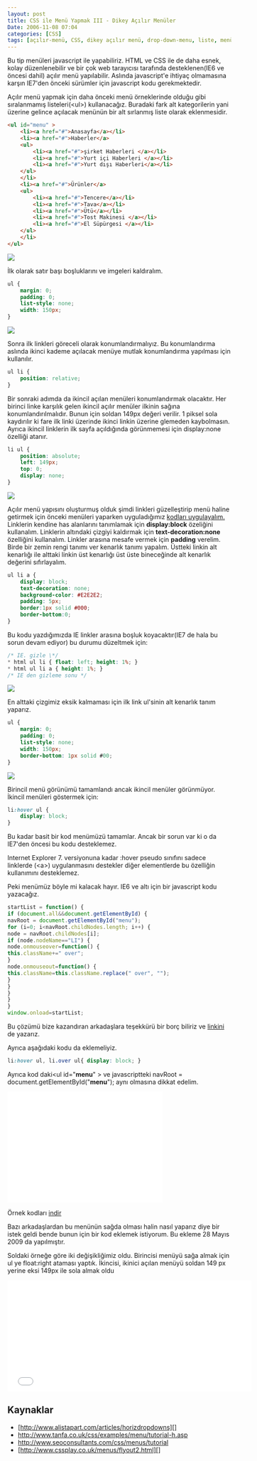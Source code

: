 ```yaml
---
layout: post
title: CSS ile Menü Yapmak III - Dikey Açılır Menüler
Date: 2006-11-08 07:04
categories: [CSS]
tags: [açılır-menü, CSS, dikey açılır menü, drop-down-menu, liste, menü, pop-out-menu, HTML]
---
```


Bu tip menüleri javascript ile yapabiliriz. HTML ve CSS ile de daha
esnek, kolay düzenlenebilir ve bir çok web tarayıcısı tarafında
desteklenen(IE6 ve öncesi dahil) açılır menü yapılabilir. Aslında
javascript'e ihtiyaç olmamasına karşın IE7'den önceki sürümler için
javascript kodu gerekmektedir.

Açılır menü yapmak için daha önceki menü örneklerinde olduğu gibi
sıralanmamış listeleri(<ul\>) kullanacağız. Buradaki fark alt
kategorilerin yani üzerine gelince açılacak menünün bir alt sırlanmış
liste olarak eklenmesidir.

```html
<ul id="menu" >
	<li><a href="#">Anasayfa</a></li>
	<li><a href="#">Haberler</a>
	<ul>
		<li><a href="#">şirket Haberleri </a></li>
		<li><a href="#">Yurt içi Haberleri </a></li>
		<li><a href="#">Yurt dışı Haberleri</a></li>
	</ul>
	</li>
	<li><a href="#">Ürünler</a>
	<ul>
		<li><a href="#">Tencere</a></li>
		<li><a href="#">Tava</a></li>
		<li><a href="#">Ütü</a></li>
		<li><a href="#">Tost Makinesi </a></li>
		<li><a href="#">El Süpürgesi </a></li>
	</ul>
	</li>
</ul>
```

![][100]

İlk olarak satır başı boşluklarını ve imgeleri kaldıralım.

```css
ul {
	margin: 0;
	padding: 0;
	list-style: none;
	width: 150px;
}
```

![][1]

Sonra ilk linkleri göreceli olarak konumlandırmalıyız. Bu konumlandırma
aslında ikinci kademe açılacak menüye mutlak konumlandırma yapılması
için kullanılır.

```css
ul li {
	position: relative;
}
```

Bir sonraki adımda da ikincil açılan menüleri konumlandırmak olacaktır.
Her birinci linke karşılık gelen ikincil açılır menüler ilkinin sağına
konumlandırılmalıdır. Bunun için soldan 149px değeri verilir. 1 piksel
sola kaydırılır ki fare ilk linki üzerinde ikinci linkin üzerine
glemeden kaybolmasın. Ayrıca ikincil linklerin ilk sayfa açıldığında
görünmemesi için display:none özelliği atanır.

```css
li ul {
	position: absolute;
	left: 149px;
	top: 0;
	display: none;
}
```

![][2]

Açılır menü yapısını oluşturmuş olduk şimdi linkleri güzelleştirip menü
haline getirmek için önceki menüleri yaparken uyguladığımız [kodları uygulayalım.][] Linklerin kendine has alanlarını tanımlamak için
**display:block** özeliğini kullanalım. Linklerin altındaki çizgiyi
kaldırmak için **text-decoration:none** özelliğini kullanalım. Linkler
arasına mesafe vermek için **padding** verelim. Birde bir zemin rengi
tanımı ver kenarlık tanımı yapalım. Üstteki linkin alt kenarlığı ile
alttaki linkin üst kenarlığı üst üste bineceğinde alt kenarlık değerini
sıfırlayalım.

```css
ul li a {
	display: block;
	text-decoration: none;
	background-color: #E2E2E2;
	padding: 5px;
	border:1px solid #000;
	border-bottom:0;
}
```

Bu kodu yazdığımızda IE linkler arasına boşluk koyacaktır(IE7 de hala bu
sorun devam ediyor) bu durumu düzeltmek için:

```css
/* IE. gizle \*/
* html ul li { float: left; height: 1%; }
* html ul li a { height: 1%; }
/* IE den gizleme sonu */
```

![][3]

En alttaki çizgimiz eksik kalmaması için ilk link ul'sinin alt kenarlık
tanım yaparız.

```css
ul {
	margin: 0;
	padding: 0;
	list-style: none;
	width: 150px;
	border-bottom: 1px solid #00;
}
```

![][4]

Birincil menü görünümü tamamlandı ancak ikincil menüler görünmüyor.
İkincil menüleri göstermek için:

```css
li:hover ul {
	display: block;
}
```


Bu kadar basit bir kod menümüzü tamamlar. Ancak bir sorun var ki o da
IE7'den öncesi bu kodu desteklemez.

Internet Explorer 7. versiyonuna kadar :hover pseudo sınıfını sadece
linklerde (<a\>) uygulanmasını destekler diğer elementlerde bu
özelliğin kullanımını desteklemez.

Peki menümüz böyle mi kalacak hayır. IE6 ve altı için bir javascript
kodu yazacağız.

```javascript
startList = function() {
if (document.all&&document.getElementById) {
navRoot = document.getElementById("menu");
for (i=0; i<navRoot.childNodes.length; i++) {
node = navRoot.childNodes[i];
if (node.nodeName=="LI") {
node.onmouseover=function() {
this.className+=" over";
}
node.onmouseout=function() {
this.className=this.className.replace(" over", "");
}
}
}
}
}
window.onload=startList;
```

Bu çözümü bize kazandıran arkadaşlara teşekkürü bir borç biliriz ve
[linkini][] de yazarız.

Ayrıca aşağıdaki kodu da eklemeliyiz.

```css
li:hover ul, li.over ul{ display: block; }
```


Ayrıca kod daki<ul id="**menu**" \> ve javascriptteki navRoot = document.getElementById("**menu**"); aynı olmasına dikkat edelim.

<iframe src="/dokumanlar/menu3.htm" width="350" height="250" frameborder="0" scrolling="auto"></iframe>

Örnek kodları [indir][]

Bazı arkadaşlardan bu menünün sağda olması halin nasıl yaparız diye bir
istek geldi bende bunun için bir kod eklemek istiyorum.
Bu ekleme 28 Mayıs 2009 da yapılmıştır.

Soldaki örneğe göre iki değişikliğimiz oldu. Birincisi menüyü sağa almak
için ul ye float:right ataması yaptık. İkincisi, ikinici açılan menüyü
soldan 149 px yerine eksi 149px ile sola almak oldu

<iframe src="/dokumanlar/menu3_2.htm" width="550" height="250" frameborder="0" scrolling="auto"></iframe>

## Kaynaklar

-   [http://www.alistapart.com/articles/horizdropdowns][]
-   http://www.tanfa.co.uk/css/examples/menu/tutorial-h.asp
-   http://www.seoconsultants.com/css/menus/tutorial
-   [http://www.cssplay.co.uk/menus/flyout2.html][]

  [100]: /images/menu3_resim1.gif
  [1]: /images/menu3_resim2.gif
  [2]: /images/menu3_resim3.gif
  [kodları uygulayalım.]: http://fatihhayrioglu.com/?p=209
  [3]: /images/menu3_resim4.gif
  [4]: /images/menu3_resim5.gif
  [linkini]: http://www.alistapart.com:80/articles/dropdowns/
  [indir]: /dokumanlar/menu3.zip
  [http://www.alistapart.com/articles/horizdropdowns]: http://www.alistapart.com/articles/horizdropdowns
  [http://www.cssplay.co.uk/menus/flyout2.html]: http://www.cssplay.co.uk/menus/flyout2.html
